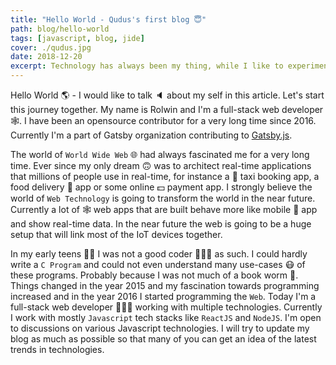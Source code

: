 ```yaml
---
title: "Hello World - Qudus's first blog 😇"
path: blog/hello-world
tags: [javascript, blog, jide]
cover: ./qudus.jpg
date: 2018-12-20
excerpt: Technology has always been my thing, while I like to experiment with different technologies and write my views on them. I also spend time watching Sci-Fi and surfing Youtube. Check my blog for codebits on various web technologies and my personal stories.
---
```


Hello World 🌎 - I would like to talk 🔈 about my self in this article. Let's start this journey together. My name is Rolwin and I'm a full-stack web developer 🕸️. I have been an opensource contributor for a very long time since 2016. Currently I'm a part of Gatsby organization contributing to [Gatsby.js](https://www.gatsbyjs.org/).

The world of `World Wide Web` 🌐 had always fascinated me for a very long time. Ever since my only dream 🙃 was to architect real-time applications that millions of people use in real-time, for instance a 🚗 taxi booking app, a food delivery 🍔 app or some online 💵 payment app. I strongly believe the world of `Web Technology` is going to transform the world in the near future. Currently a lot of  🕸️ web apps that are built behave more like mobile 📱 app and show real-time data. In the near future the web is going to be a huge setup that will link most of the IoT devices together.

In my early teens 👦🏻 I was not a good coder 👨🏽‍💻 as such. I could hardly write a `C Program` and could not even understand many use-cases 😷 of these programs. Probably because I was not much of a book worm 🐛. Things changed in the year 2015 and my fascination towards programming increased and in the year 2016 I started programming the `Web`. Today I'm a full-stack web developer 👨🏽‍💻 working with multiple technologies. Currently I work with mostly `Javascript` tech stacks like `ReactJS` and `NodeJS`. I'm open to discussions on various Javascript technologies. I will try to update my blog as much as possible so that many of you can get an idea of the latest trends in technologies. 
